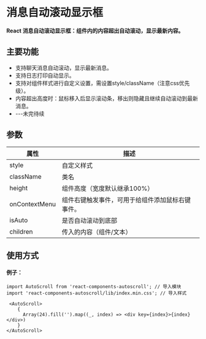 # 消息自动滚动显示框

**React 消息自动滚动显示框：组件内的内容超出自动滚动，显示最新内容。**

## 主要功能

- 支持聊天消息自动滚动，显示最新消息。
- 支持日志打印自动显示。
- 支持对组件样式进行自定义设置，需设置style/className（注意css优先级）。
- 内容超出高度时：鼠标移入后显示滚动条，移出则隐藏且继续自动滚动到最新消息。
- ---未完待续

## 参数

| 属性          | 描述                                             |
| ------------- | ------------------------------------------------ |
| style         | 自定义样式                                       |
| className     | 类名                                             |
| height        | 组件高度（宽度默认继承100%）                     |
| onContextMenu | 组件右键触发事件，可用于给组件添加鼠标右键事件。 |
| isAuto        | 是否自动滚动到底部                               |
| children      | 传入的内容（组件/文本）                          |
## 使用方式

#### 例子：

```tsx
import AutoScroll from 'react-components-autoscroll'; // 导入模块
import 'react-components-autoscroll/lib/index.min.css'; // 导入样式

 <AutoScroll>
    {
      Array(24).fill('').map((_, index) => <div key={index}>{index}</div>)
    }
</AutoScroll>
```
